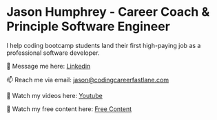 # Jason Humphrey - Career Coach & Principle Software Engineer

I help coding bootcamp students land their first high-paying job as a professional software developer.

💬 Message me here: [Linkedin](https://www.linkedin.com/in/meet-jason-humphrey/)

📫 Reach me via email: [jason@codingcareerfastlane.com](mailto:jason@codingcareerfastlane.com)

👀 Watch my videos here: [Youtube](https://www.youtube.com/channel/UCGiy8wPL_wmyiPQbYlhdrUw)

🧐 Watch my free content here: [Free Content](https://codingcareerfastlane.com/free-content)
